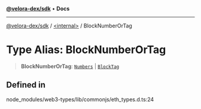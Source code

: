 [**@velora-dex/sdk**](../../README.md) • **Docs**

***

[@velora-dex/sdk](../../globals.md) / [\<internal\>](../README.md) / BlockNumberOrTag

# Type Alias: BlockNumberOrTag

> **BlockNumberOrTag**: [`Numbers`](Numbers.md) \| [`BlockTag`](../namespaces/Users_andriishymkiv_paraswap_paraswap-sdk_node_modules_web3-types_lib_commonjs_index/type-aliases/BlockTag.md)

## Defined in

node\_modules/web3-types/lib/commonjs/eth\_types.d.ts:24
